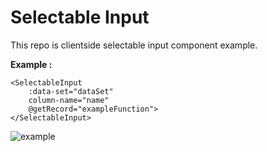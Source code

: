 # Selectable Input

This repo is clientside selectable input component example.

**Example :**
```
<SelectableInput 
    :data-set="dataSet" 
    column-name="name" 
    @getRecord="exampleFunction">
</SelectableInput>
```
![example](https://user-images.githubusercontent.com/51813597/174535751-b82aec37-e8da-4219-83f7-d7dcb739a107.gif)
